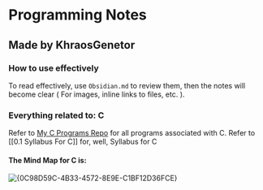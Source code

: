 # Programming Notes

## Made by KhraosGenetor

### How to use effectively

To read effectively, use ``Obsidian.md`` to review them, then the notes will become clear ( For images, inline links to files, etc. ).

### Everything related to: C

Refer to [My C Programs Repo](https://github.com/khraosgenetor/CPrograms) for all programs associated with C.
Refer to [[0.1 Syllabus For C]] for, well, Syllabus for C

#### The Mind Map for C is:
![{0C98D59C-4B33-4572-8E9E-C1BF12D36FCE}](https://github.com/user-attachments/assets/436b136e-67a5-4fcf-bac8-a0543fc4263b)
